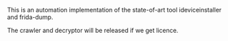 This is an automation implementation of the state-of-art tool ideviceinstaller and frida-dump.

The crawler and decryptor will be released if we get licence.

